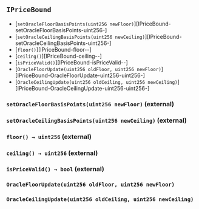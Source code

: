 ## <span id="IPriceBound"></span> `IPriceBound`



- [`setOracleFloorBasisPoints(uint256 newFloor)`][IPriceBound-setOracleFloorBasisPoints-uint256-]
- [`setOracleCeilingBasisPoints(uint256 newCeiling)`][IPriceBound-setOracleCeilingBasisPoints-uint256-]
- [`floor()`][IPriceBound-floor--]
- [`ceiling()`][IPriceBound-ceiling--]
- [`isPriceValid()`][IPriceBound-isPriceValid--]
- [`OracleFloorUpdate(uint256 oldFloor, uint256 newFloor)`][IPriceBound-OracleFloorUpdate-uint256-uint256-]
- [`OracleCeilingUpdate(uint256 oldCeiling, uint256 newCeiling)`][IPriceBound-OracleCeilingUpdate-uint256-uint256-]
### <span id="IPriceBound-setOracleFloorBasisPoints-uint256-"></span> `setOracleFloorBasisPoints(uint256 newFloor)` (external)



### <span id="IPriceBound-setOracleCeilingBasisPoints-uint256-"></span> `setOracleCeilingBasisPoints(uint256 newCeiling)` (external)



### <span id="IPriceBound-floor--"></span> `floor() → uint256` (external)



### <span id="IPriceBound-ceiling--"></span> `ceiling() → uint256` (external)



### <span id="IPriceBound-isPriceValid--"></span> `isPriceValid() → bool` (external)



### <span id="IPriceBound-OracleFloorUpdate-uint256-uint256-"></span> `OracleFloorUpdate(uint256 oldFloor, uint256 newFloor)`



### <span id="IPriceBound-OracleCeilingUpdate-uint256-uint256-"></span> `OracleCeilingUpdate(uint256 oldCeiling, uint256 newCeiling)`



